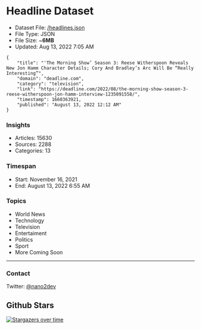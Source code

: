 # Headline Dataset

- Dataset File: [/headlines.json](https://raw.githubusercontent.com/fwd/news/master/headlines.json) 
- File Type: JSON
- File Size: ~**6MB**
- Updated: Aug 13, 2022 7:05 AM

```
{
    "title": "'The Morning Show’ Season 3: Reese Witherspoon Reveals New Jon Hamm Character Details; Cory And Bradley’s Arc Will Be “Really Interesting”",
    "domain": "deadline.com",
    "category": "television",
    "link": "https://deadline.com/2022/08/the-morning-show-season-3-reese-witherspoon-jon-hamm-interview-1235091558/",
    "timestamp": 1660363921,
    "published": "August 13, 2022 12:12 AM"
}
```

### Insights

- Articles: 15630
- Sources: 2288
- Categories: 13

### Timespan

- Start: November 16, 2021
- End: August 13, 2022 6:55 AM

### Topics

- World News
- Technology
- Television
- Entertaiment
- Politics
- Sport
- More Coming Soon

---

### Contact 

Twitter: [@nano2dev](https://twitter.com/nano2dev)

## Github Stars

[![Stargazers over time](https://starchart.cc/fwd/news.svg)](https://starchart.cc/fwd/news)
	
